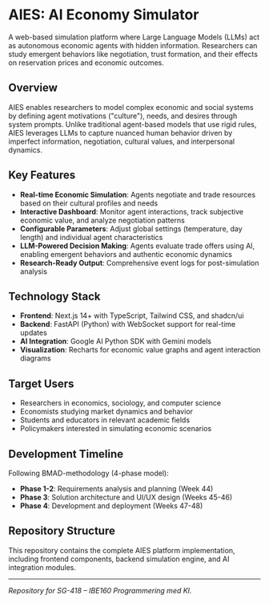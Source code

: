 # AIES: AI Economy Simulator

A web-based simulation platform where Large Language Models (LLMs) act as autonomous economic agents with hidden information. Researchers can study emergent behaviors like negotiation, trust formation, and their effects on reservation prices and economic outcomes.

## Overview

AIES enables researchers to model complex economic and social systems by defining agent motivations ("culture"), needs, and desires through system prompts. Unlike traditional agent-based models that use rigid rules, AIES leverages LLMs to capture nuanced human behavior driven by imperfect information, negotiation, cultural values, and interpersonal dynamics.

## Key Features

- **Real-time Economic Simulation**: Agents negotiate and trade resources based on their cultural profiles and needs
- **Interactive Dashboard**: Monitor agent interactions, track subjective economic value, and analyze negotiation patterns
- **Configurable Parameters**: Adjust global settings (temperature, day length) and individual agent characteristics
- **LLM-Powered Decision Making**: Agents evaluate trade offers using AI, enabling emergent behaviors and authentic economic dynamics
- **Research-Ready Output**: Comprehensive event logs for post-simulation analysis

## Technology Stack

- **Frontend**: Next.js 14+ with TypeScript, Tailwind CSS, and shadcn/ui
- **Backend**: FastAPI (Python) with WebSocket support for real-time updates
- **AI Integration**: Google AI Python SDK with Gemini models
- **Visualization**: Recharts for economic value graphs and agent interaction diagrams

## Target Users

- Researchers in economics, sociology, and computer science
- Economists studying market dynamics and behavior
- Students and educators in relevant academic fields
- Policymakers interested in simulating economic scenarios

## Development Timeline

Following BMAD-methodology (4-phase model):
- **Phase 1-2**: Requirements analysis and planning (Week 44)
- **Phase 3**: Solution architecture and UI/UX design (Weeks 45-46)
- **Phase 4**: Development and deployment (Weeks 47-48)

## Repository Structure

This repository contains the complete AIES platform implementation, including frontend components, backend simulation engine, and AI integration modules.

---

*Repository for SG-418 – IBE160 Programmering med KI.*
